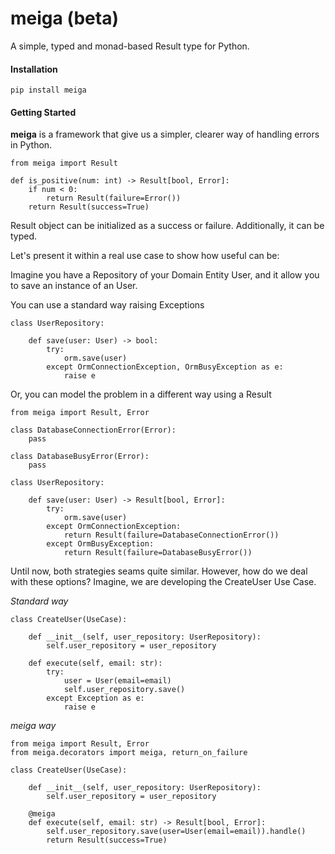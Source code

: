 meiga (beta)
============

A simple, typed and monad-based Result type for Python.

#### Installation 

~~~
pip install meiga
~~~

#### Getting Started

**meiga** is a framework that give us a simpler, clearer way of handling errors in Python. 

~~~
from meiga import Result

def is_positive(num: int) -> Result[bool, Error]:
    if num < 0:
        return Result(failure=Error())    
    return Result(success=True)
~~~

Result object can be initialized as a success or failure. Additionally, it can be typed.

Let's present it within a real use case to show how useful can be:

Imagine you have a Repository of your Domain Entity User, and it allow you to save an instance of an User.

You can use a standard way raising Exceptions
~~~
class UserRepository:

    def save(user: User) -> bool:
        try:
            orm.save(user)
        except OrmConnectionException, OrmBusyException as e:
            raise e
~~~

Or, you can model the problem in a different way using a Result

~~~
from meiga import Result, Error

class DatabaseConnectionError(Error):
    pass

class DatabaseBusyError(Error):
    pass

class UserRepository:

    def save(user: User) -> Result[bool, Error]:
        try:
            orm.save(user)
        except OrmConnectionException:
            return Result(failure=DatabaseConnectionError())
        except OrmBusyException:
            return Result(failure=DatabaseBusyError())
~~~

Until now, both strategies seams quite similar. However, how do we deal with these options?
Imagine, we are developing the CreateUser Use Case. 


*Standard way*
~~~
class CreateUser(UseCase):

    def __init__(self, user_repository: UserRepository):
        self.user_repository = user_repository

    def execute(self, email: str):
        try:
            user = User(email=email)
            self.user_repository.save()
        except Exception as e:
            raise e
~~~

*meiga way*
~~~
from meiga import Result, Error
from meiga.decorators import meiga, return_on_failure

class CreateUser(UseCase):

    def __init__(self, user_repository: UserRepository):
        self.user_repository = user_repository

    @meiga 
    def execute(self, email: str) -> Result[bool, Error]:
        self.user_repository.save(user=User(email=email)).handle()
        return Result(success=True)
~~~
